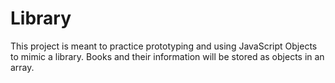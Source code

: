 # Library
This project is meant to practice prototyping and using JavaScript Objects to mimic a library. Books and their information will be stored as objects in an array.